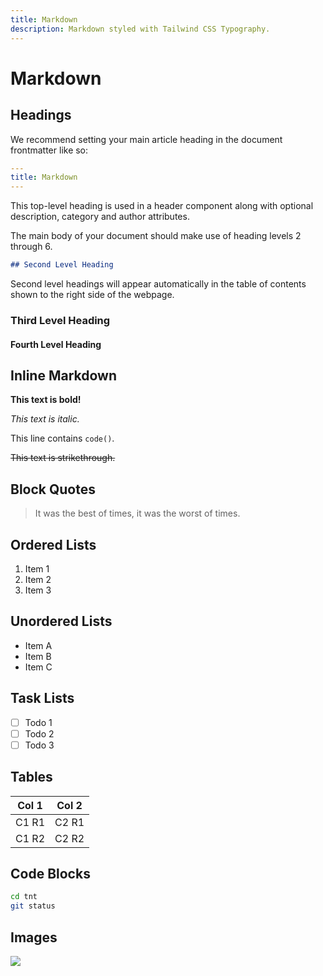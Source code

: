 ```yaml
---
title: Markdown
description: Markdown styled with Tailwind CSS Typography.
---
```


# Markdown

## Headings

We recommend setting your main article heading in the document frontmatter like so:

```yaml
---
title: Markdown
---
```

This top-level heading is used in a header component along with optional description, category and author attributes.

The main body of your document should make use of heading levels 2 through 6.

```md
## Second Level Heading
```

Second level headings will appear automatically in the table of contents shown to the right side of the webpage.

### Third Level Heading

#### Fourth Level Heading

## Inline Markdown

**This text is bold!**

_This text is italic._

This line contains `code()`.

~~This text is strikethrough.~~

## Block Quotes

> It was the best of times, it was the worst of times.

## Ordered Lists

1. Item 1
2. Item 2
3. Item 3

## Unordered Lists

- Item A
- Item B
- Item C

## Task Lists

- [ ] Todo 1
- [ ] Todo 2
- [ ] Todo 3

## Tables

| Col 1 | Col 2 |
| ----- | ----- |
| C1 R1 | C2 R1 |
| C1 R2 | C2 R2 |

## Code Blocks

```bash
cd tnt
git status
```

## Images

![](/images/ian-taylor-IbfAn2hzeSw-unsplash.jpg)
